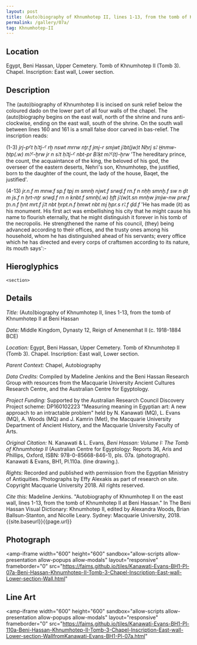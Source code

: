```yaml
---
layout: post
title: (Auto)biography of Khnumhotep II, lines 1-13, from the tomb of Khnumhotep II at Beni Hassan
permalink: /gallery/07a/
tag: Khnumhotep-II
---
```


## Location

Egypt, Beni Hassan, Upper Cemetery. Tomb of Khnumhotep II (Tomb 3). Chapel. Inscription: East wall, Lower section.

## Description

The (auto)biography of Khnumhotep II is incised on sunk relief below the coloured dado on the lower part of all four walls of the chapel. The (auto)biography begins on the east wall, north of the shrine and runs anti-clockwise, ending on the east wall, south of the shrine. On the south wall between lines 160 and 161 is a small false door carved in bas-relief. The inscription reads:

(1-3) *jrj-pꜤt ḥꜢtj-Ꜥ rḫ nswt mrrw nṯr.f jmj-r smjwt jꜢbt(jw)t Nḥrj sꜢ H̱nmw-ḥtp(.w) mꜢꜤ-ḫrw jr n sꜢt ḥꜢtj-Ꜥ nbt-pr BꜢḳt mꜢꜤ(t)-ḫrw* 'The hereditary prince, the count, the acquaintance of the king, the beloved of his god, the overseer of the eastern deserts, Nehri's son, Khnumhotep, the justified, born to the daughter of the count, the lady of the house, Baqet, the justified'.

(4-13) *jr.n.f m mnw.f sp.f tpj m smnḫ njwt.f srwḏ.f rn.f n nḥḥ smnḫ.f sw n ḏt m js.f n ẖrt-nṯr srwḏ.f rn n ḳnbt.f smnḫ(.w) ḫft jꜢ(w)t.sn mnḫw jmjw-nw prw.f ṯn.n.f ḫnt mrt.f jꜢt nbt ḫrpt.n.f ḥmwt nbt mj ḫpr.s rꜢ.f ḏd.f* 'He has made (it) as his monument. His first act was embellishing his city that he might cause his name to flourish eternally, that he might distinguish it forever in his tomb of the necropolis. He strengthened the name of his council, (they) being advanced according to their offices, and the trusty ones among his household, whom he has distinguished ahead of his servants; every office which he has directed and every corps of craftsmen according to its nature, its mouth says':-

<amp-accordion>
<section>
<h2>Hieroglyphics</h2>

<amp-img src="/assets/images/MQ.KEBH1.07a.svg"
  width="406"
  height="194"
  layout="responsive"
  alt="AMP"></amp-img>
</section>


	<section>
<h2>Details</h2>
<div>

*Title:* (Auto)biography of Khnumhotep II, lines 1-13, from the tomb of Khnumhotep II at Beni Hassan

*Date:* Middle Kingdom, Dynasty 12, Reign of Amenemhat II (c. 1918-1884 BCE)

*Location:* Egypt, Beni Hassan, Upper Cemetery. Tomb of Khnumhotep II (Tomb 3). Chapel. Inscription: East wall, Lower section.

*Parent Context:* Chapel, Autobiography

*Data Credits:* Compiled by Madeline Jenkins and the Beni Hassan Research Group with resources from the Macquarie University Ancient Cultures Research Centre, and the Australian Centre for Egyptology.

*Project Funding:* Supported by the Australian Research Council Discovery Project scheme: DP160102223 "Measuring meaning in Egyptian art: A new approach to an intractable problem" held by N. Kanawati (MQ), L. Evans (MQ), A. Woods (MQ) and J. Kamrin (Met), the Macquarie University Department of Ancient History, and the Macquarie University Faculty of Arts.

*Original Citation:* N. Kanawati &amp; L. Evans, *Beni Hassan: Volume I: The Tomb of Khnumhotep II* (Australian
Centre for Egyptology: Reports 36, Aris and Phillips, Oxford, ISBN: 978-0-85668-846-1), pls. 07a. (photograph).
Kanawati &amp; Evans, BH1, Pl.110a. (line drawing.).

*Rights:* Recorded and published with permission from the Egyptian Ministry of Antiquities. Photographs by Effy Alexakis as part of research on site. Copyright Macquarie University 2018. All rights reserved.

*Cite this:* Madeline Jenkins. "Autobiography of Khnumhotep II on the east wall, lines 1-13, from the tomb of
Khnumhotep II at Beni Hassan." In The Beni Hassan Visual Dictionary: Khnumhotep II, edited by Alexandra
Woods, Brian Ballsun-Stanton, and Nicolle Leary. Sydney: Macquarie University, 2018. {{site.baseurl}}{{page.url}}
</div>
</section>
</amp-accordion>

## Photograph

<amp-iframe width="600" height="600"
sandbox="allow-scripts allow-presentation allow-popups allow-modals"
layout="responsive"
frameborder="0"
src="https://faims.github.io/tiles/Kanawati-Evans-BH1-Pl-07a-Beni-Hassan-Khnumhotep-II-Tomb-3-Chapel-Inscription-East-wall-Lower-section-Wall.html"
>
</amp-iframe>

## Line Art

<amp-iframe width="600" height="600"
sandbox="allow-scripts allow-presentation allow-popups allow-modals"
layout="responsive"
frameborder="0"
src="https://faims.github.io/tiles/Kanawati-Evans-BH1-Pl-110a-Beni-Hassan-Khnumhotep-II-Tomb-3-Chapel-Inscription-East-wall-Lower-section-WallfromKanawati-Evans-BH1-Pl-07a.html"
>
</amp-iframe>

<!-- src="https://tiles.benihassan.com/Kanawati-Evans-BH1-Pl-02a-Beni-Hassan-Khnumhotep-II-Tomb-3-Portico-Architectural-feature-East-wall-Middle-section-Doorway.html" -->